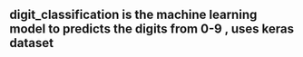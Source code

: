 ## digit_classification is the machine learning model to predicts the digits from 0-9 , uses keras dataset 

